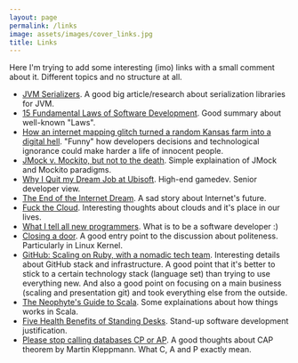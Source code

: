 ```yaml
---
layout: page
permalink: /links
image: assets/images/cover_links.jpg
title: Links
---
```


Here I'm trying to add some interesting (imo) links with a small comment about it. Different topics and no structure at all.

* [JVM Serializers](https://github.com/eishay/jvm-serializers).
A good big article/research about serialization libraries for JVM.
* [15 Fundamental Laws of Software Development](http://www.exceptionnotfound.net/fundamental-laws-of-software-development/).
Good summary about well-known "Laws".
* [How an internet mapping glitch turned a random Kansas farm into a digital hell](http://fusion.net/story/287592/internet-mapping-glitch-kansas-farm).
"Funny" how developers decisions and technological ignorance could make
harder a life of innocent people.
* [JMock v. Mockito, but not to the death](http://blog.thecodewhisperer.com/2010/10/05/jmock-v-mockito-but-not-to-the-death/).
Simple explaination of JMock and Mockito paradigms.
* [Why I Quit my Dream Job at Ubisoft](http://gingearstudio.com/why-i-quit-my-dream-job-at-ubisoft).
High-end gamedev. Senior developer view.
* [The End of the Internet Dream](https://medium.com/backchannel/the-end-of-the-internet-dream-ba060b17da61).
A sad story about Internet's future.
* [Fuck the Cloud](http://ascii.textfiles.com/archives/1717).
Interesting thoughts about clouds and it's place in our lives.
* [What I tell all new programmers](http://josephg.com/blog/what-i-tell-all-new-programmers/).
What is to be a software developer :)
* [Closing a door](https://news.ycombinator.com/item?id=10331891).
A good entry point to the discussion about politeness. Particularly in Linux Kernel.
* [GitHub: Scaling on Ruby, with a nomadic tech team](https://medium.com/s-c-a-l-e/github-scaling-on-ruby-with-a-nomadic-tech-team-4db562b96dcd).
Interesting details about GitHub stack and infrastructure. A good point that
it's better to stick to a certain technology stack (language set) than trying
to use everything new. And also a good point on focusing on a main business
(scaling and presentation git) and took everything else from the outside.
* [The Neophyte's Guide to Scala](http://danielwestheide.com/scala/neophytes.html).
Some explainations about how things works in Scala.
* [Five Health Benefits of Standing Desks](http://www.smithsonianmag.com/science-nature/five-health-benefits-standing-desks-180950259/?no-ist).
Stand-up software development justification.
* [Please stop calling databases CP or AP](http://martin.kleppmann.com/2015/05/11/please-stop-calling-databases-cp-or-ap.html).
A good thoughts about CAP theorem by Martin Kleppmann. What C, A and P exactly mean.
